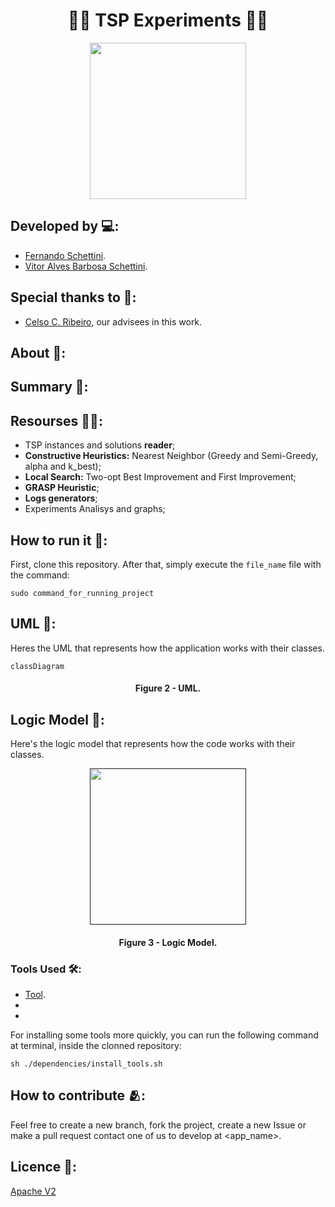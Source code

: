 <h1 align="center">🧑‍💼 TSP Experiments 🧑‍💼</h1>

<div align="center">
	<a href="link_for_webite">
	<img height = "250em" src = "https://github.com/FernandoSchett/tsp_experiments/assets/80331486/fca392e2-8956-4971-a10d-4c1858d43a5d" />
    </a>
</div>

## Developed by 💻:
- [Fernando Schettini](https://linktr.ee/fernandoschett).
- [Vitor Alves Barbosa Schettini](https://github.com/MrAlves17).

## Special thanks to 🥰:
- [Celso C. Ribeiro](http://profs.ic.uff.br/~celso/), our advisees in this work.


## About 🤔:

## Summary 📝:

## Resourses 🧑‍🔬:

- TSP instances and solutions **reader**; 
- **Constructive Heuristics:** Nearest Neighbor (Greedy and Semi-Greedy, alpha and k_best);
- **Local Search:** Two-opt Best Improvement and First Improvement;
- **GRASP Heuristic**;
- **Logs generators**;
- Experiments Analisys and graphs; 

## How to run it 🏃:

First, clone this repository. After that, simply execute the ```file_name``` file with the command:

    sudo command_for_running_project


## UML‍ 💬:

Heres the UML that represents how the application works with their classes.

```mermaid
classDiagram

```

<h4 align="center">Figure 2 - <app_name> UML.</h4>

## Logic Model 🧮:

Here's the logic model that represents how the code works with their classes.

<div align="center">
	<a href="">
	<img height = "250em" src = "https://github.com/FernandoSchett/github_readme_template/assets/80331486/4e4d24ee-efce-41d9-873b-3ececaf1cdd5" />
    </a>
</div>
<h4 align="center">Figure 3 - Logic Model.</h4>

### Tools Used 🛠️: 

- [Tool](http:link.com). 
- 
- 

For installing some tools more quickly, you can run the following command at terminal, inside the clonned repository:

    sh ./dependencies/install_tools.sh
	
## How to contribute 🫂:

Feel free to create a new branch, fork the project, create a new Issue or make a pull request contact one of us to develop at <app_name>.

## Licence 📜:

[Apache V2](https://choosealicense.com/licenses/apache-2.0/)

